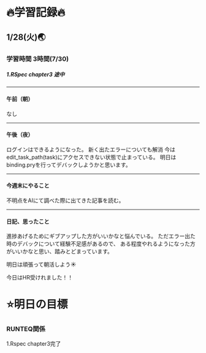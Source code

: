 # 🔥学習記録🔥
## 1/28(火)🌏
### 学習時間  3時間(7/30)
##### 1.RSpec chapter3 途中

***
#### 午前（朝）
なし

***
#### 午後（夜）
ログインはできるようになった。
新く出たエラーについても解消
今はedit_task_path(task)にアクセスできない状態で止まっている。
明日はbinding.pryを行ってデバックしようかと思います。

***
#### 今週末にやること
不明点をAIにて調べた際に出てきた記事を読む。

***
#### 日記、思ったこと
進捗あげるためにギブアップした方がいいかなと悩んでいる。
ただエラー出た時のデバックについて経験不足感があるので、
ある程度やれるようになった方がいいかなと思い、踏みとどまっています。

明日は頑張って朝活しよう☀️

今日はHR受けれました！！

# ⭐️明日の目標
### RUNTEQ関係
1.Rspec chapter3完了
